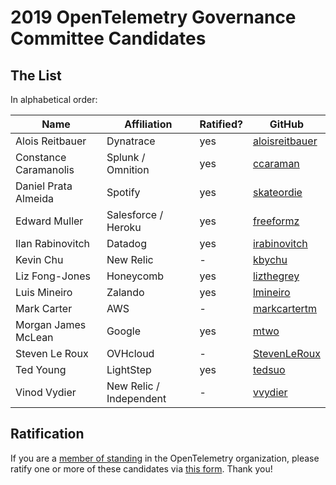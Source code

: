 # 2019 OpenTelemetry Governance Committee Candidates

## The List

In alphabetical order:

| Name | Affiliation | Ratified? | GitHub |
| --- | --- | --- | --- |
| Alois Reitbauer | Dynatrace | yes | [aloisreitbauer](https://github.com/aloisreitbauer) |
| Constance Caramanolis | Splunk / Omnition | yes | [ccaraman](https://github.com/ccaraman) |
| Daniel Prata Almeida | Spotify | yes | [skateordie](https://github.com/skateordie) |
| Edward Muller | Salesforce / Heroku | yes | [freeformz](https://github.com/freeformz) |
| Ilan Rabinovitch | Datadog | yes | [irabinovitch](https://github.com/irabinovitch) |
| Kevin Chu | New Relic | - | [kbychu](https://github.com/kbychu) |
| Liz Fong-Jones | Honeycomb | yes | [lizthegrey](https://github.com/lizthegrey) |
| Luis Mineiro | Zalando | yes | [lmineiro](https://github.com/lmineiro) |
| Mark Carter | AWS | - | [markcartertm](https://github.com/markcartertm) |
| Morgan James McLean | Google | yes | [mtwo](https://github.com/mtwo) |
| Steven Le Roux | OVHcloud | - | [StevenLeRoux](https://github.com/StevenLeRoux) |
| Ted Young | LightStep | yes | [tedsuo](https://github.com/tedsuo) |
| Vinod Vydier | New Relic / Independent | - | [vvydier](https://github.com/vvydier) |

## Ratification

If you are a [member of
standing](https://github.com/open-telemetry/community/blob/master/governance-charter.md#members-of-standing)
in the OpenTelemetry organization, please ratify one or more of these
candidates via [this form](https://forms.gle/3nrPt9HTsNBFdeku7). Thank you!

